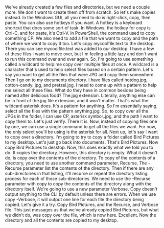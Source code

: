 We've already created a few files and directories, but we need a couple more. We don't want to create them off from scratch. So let's make copies instead. In the Windows GUI, all you need to do is right-click, copy, then paste. You can also use hotkeys if you want. A hotkey is a keyboard shortcut that does some sort of task. In Windows, the hotkey for copy is Ctrl-C, and for paste, it's Ctrl-V. In PowerShell, the command used to copy something CP. We also need to add a file that we want to copy and the path of where we want to copy it too. Let's copy mycoolfile.text to the desktop. There you can see mycoolfile.text was added to our desktop. I have a few of these files I want to move over, but I'm feeling a little lazy and don't want to run this command over and over again. So, I'm going to use something called a wildcard to help me copy over multiple files at once. A wildcard is a character that's used to help select files based on a certain pattern. Let's say you want to get all the files that were JPG and copy them somewhere. Then I go on to my documents directory. I have files called hotdog.jpg, cotton-candy. jpg, and pretzel.jpg. I need to come up with a pattern to help me select all these files. What do they have in common besides being named after delicious food? The.jpg extension. Literally, anything else can be in front of the.jpg file extension, and it won't matter. That's what the wildcard asterisk does. It's a pattern for anything. So I'm essentially saying, select all the files with the pattern anything.jpg. So, to copy over all the JPGs in the folder, I can use CP, asterisk symbol,.jpg, and the path I want to copy them to. Let's just verify. There it is. Now, instead of copying files one by one, we can use a single command to get all the files we want. For now, the only select you'll be using is the asterisk for all. Next up, let's say I want to copy over a directory. I'm going to try to copy a folder called Bird Pictures to my desktop. Let's just go back into documents. That's Bird Pictures. Now copy Bird Pictures to desktop. Now, this does exactly what we told you to do. It copies the directory. However, this directory is empty. What it doesn't do, is copy over the contents of the directory. To copy of the contents of a directory, you need to use another command parameter, Recurse. The -Recurse parameter list the contents of the directory. Then if there are any sub-directories in that listing, it'll recurse or repeat the directory listing process for each of those sub-directories. We need to use the -Recurse parameter with copy to copy the contents of the directory along with the directory itself. We're going to use a new parameter Verbose. Copy doesn't output anything to the CLI by default unless there are errors. When we use copy -Verbose, it will output one line for each file the directory being copied. Let's give it a try. Copy Bird Pictures, and the Recurse, and Verbose file. This just messages us that we've already copied Bird Pictures, but what we didn't do, was copy over the file, which is now here. Excellent. Now the directory and all the contents are copied to my desktop.
